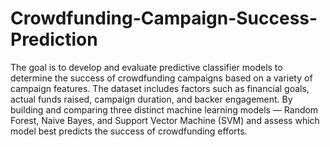 # Crowdfunding-Campaign-Success-Prediction

The goal is to develop and evaluate predictive classifier models to determine the success of crowdfunding campaigns based on a variety of campaign features. The dataset includes factors such as financial goals, actual funds raised, campaign duration, and backer engagement. By building and comparing three distinct machine learning models — Random Forest, Naive Bayes, and Support Vector Machine (SVM) and assess which model best predicts the success of crowdfunding efforts.
